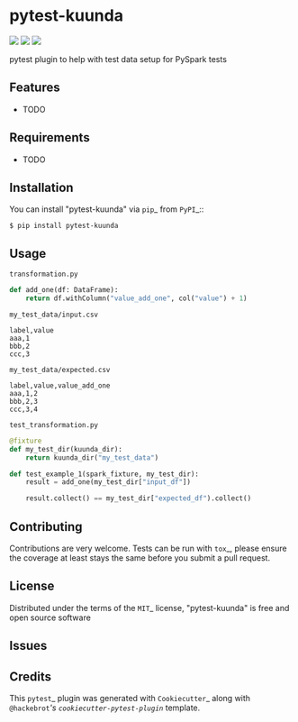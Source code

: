 # pytest-kuunda

[<img src="https://img.shields.io/pypi/v/pytest-kuunda.svg">](https://pypi.org/project/pytest-kuunda) [<img src="https://img.shields.io/pypi/pyversions/pytest-kuunda.svg">](https://pypi.org/project/pytest-kuunda) [<img src="https://github.com/svenhofstede/pytest-kuunda/actions/workflows/main.yml/badge.svg">](https://github.com/svenhofstede/pytest-kuunda/actions/workflows/main.yml)

pytest plugin to help with test data setup for PySpark tests


## Features

* TODO


## Requirements

* TODO


## Installation

You can install "pytest-kuunda" via `pip`_ from `PyPI`_::

    $ pip install pytest-kuunda


## Usage

`transformation.py`

```python
def add_one(df: DataFrame):
    return df.withColumn("value_add_one", col("value") + 1)
```

`my_test_data/input.csv`

```csv
label,value
aaa,1
bbb,2
ccc,3
```

`my_test_data/expected.csv`

```csv
label,value,value_add_one
aaa,1,2
bbb,2,3
ccc,3,4
```

`test_transformation.py`

```python
@fixture
def my_test_dir(kuunda_dir):
    return kuunda_dir("my_test_data")

def test_example_1(spark_fixture, my_test_dir):
    result = add_one(my_test_dir["input_df"])

    result.collect() == my_test_dir["expected_df").collect()
```


## Contributing

Contributions are very welcome. Tests can be run with `tox`_, please ensure
the coverage at least stays the same before you submit a pull request.

## License

Distributed under the terms of the `MIT`_ license, "pytest-kuunda" is free and open source software


## Issues


## Credits

This `pytest`_ plugin was generated with `Cookiecutter`_ along with `@hackebrot`_'s `cookiecutter-pytest-plugin`_ template.
